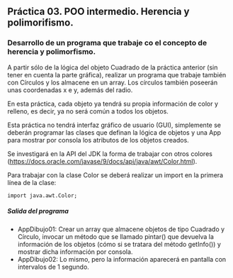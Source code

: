 ## Práctica 03. POO intermedio. Herencia y polimorifismo. 
### Desarrollo de un programa que trabaje co el concepto de herencia y polimorfismo.

A partir sólo de la lógica del objeto Cuadrado de la práctica anterior (sin tener en cuenta la parte gráfica), realizar un programa que trabaje también con Círculos y los almacene en un array. Los círculos también poseerán unas coordenadas x e y, además del radio.

En esta práctica, cada objeto ya tendrá su propia información de color y relleno, es decir, ya no será común a todos los objetos.

Esta práctica no tendrá interfaz gráfico de usuario (GUI), simplemente se deberán programar las clases que definan la lógica de objetos y una App para mostrar por consola los atributos de los objetos creados.

Se investigará en la API del JDK la forma de trabajar con otros colores (https://docs.oracle.com/javase/9/docs/api/java/awt/Color.html).

Para trabajar con la clase Color se deberá realizar un import en la primera línea de la clase:
```
import java.awt.Color;
```

##### Salida del programa
* AppDibujo01: Crear un array que almacene objetos de tipo Cuadrado y Círculo, invocar un método que se llamado pintar() que devuelva la información de los objetos (cómo si se tratara del método getInfo()) y mostrar dicha información por consola.
* AppDibujo02: Lo mismo, pero la información aparecerá en pantalla con intervalos de 1 segundo.



